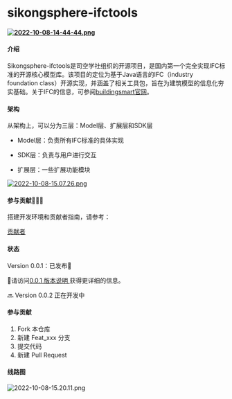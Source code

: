 # sikongsphere-ifctools

#### [![2022-10-08-14-44-44.png](https://i.postimg.cc/zf58kGVg/2022-10-08-14-44-44.png)](https://postimg.cc/tsrKqydq)

#### 介绍

Sikongsphere-ifctools是司空学社组织的开源项目，是国内第一个完全实现IFC标准的开源核心模型库。该项目的定位为基于Java语言的IFC（industry foundation class）开源实现，并涵盖了相关工具包，旨在为建筑模型的信息化夯实基础。关于IFC的信息，可参阅[buildingsmart官网](https://www.buildingsmart.org/)。

#### 架构

从架构上，可以分为三层：Model层、扩展层和SDK层

- Model层：负责所有IFC标准的具体实现

- SDK层：负责与用户进行交互

- 扩展层：一些扩展功能模块

[![2022-10-08-15.07.26.png](https://s1.imagehub.cc/images/2022/10/08/2022-10-08-15.07.26.png)](https://www.imagehub.cc/image/GCZPk9)

#### 参与贡献🚀🧑‍💻

搭建开发环境和贡献者指南，请参考：

[贡献者](https://gitee.com/sikongsphere/sikongsphere-ifctools/contributors?ref=develop)

#### 状态

Version 0.0.1：已发布🎉

🔗请访问[0.0.1 版本说明 ](https://gitee.com/sikongsphere/sikongsphere-ifctools/wikis/0.0.1%20%E7%89%88%E6%9C%AC%E8%AF%B4%E6%98%8E?sort_id=6433688)获得更详细的信息。

🔜 Version 0.0.2 正在开发中

#### 参与贡献

1.  Fork 本仓库
2.  新建 Feat_xxx 分支
3.  提交代码
4.  新建 Pull Request


#### 线路图

![2022-10-08-15.20.11.png](https://s1.imagehub.cc/images/2022/10/08/2022-10-08-15.20.11.png)